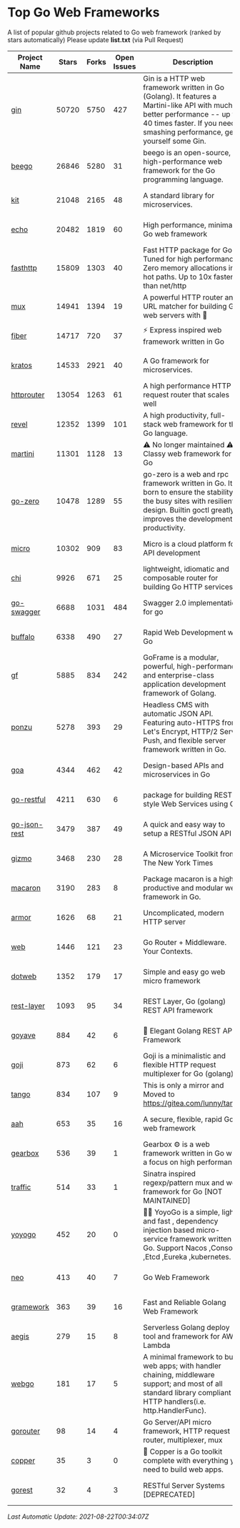 # Top Go Web Frameworks
A list of popular github projects related to Go web framework (ranked by stars automatically)
Please update **list.txt** (via Pull Request)

| Project Name | Stars | Forks | Open Issues | Description | Last Commit |
| ------------ | ----- | ----- | ----------- | ----------- | ----------- |
| [gin](https://github.com/gin-gonic/gin) | 50720 | 5750 | 427 | Gin is a HTTP web framework written in Go (Golang). It features a Martini-like API with much better performance -- up to 40 times faster. If you need smashing performance, get yourself some Gin. | 2021-08-21 13:46:52 |
| [beego](https://github.com/beego/beego) | 26846 | 5280 | 31 | beego is an open-source, high-performance web framework for the Go programming language. | 2021-08-20 09:53:38 |
| [kit](https://github.com/go-kit/kit) | 21048 | 2165 | 48 | A standard library for microservices. | 2021-08-19 21:17:10 |
| [echo](https://github.com/labstack/echo) | 20482 | 1819 | 60 | High performance, minimalist Go web framework | 2021-08-15 17:44:14 |
| [fasthttp](https://github.com/valyala/fasthttp) | 15809 | 1303 | 40 | Fast HTTP package for Go. Tuned for high performance. Zero memory allocations in hot paths. Up to 10x faster than net/http | 2021-08-20 12:52:06 |
| [mux](https://github.com/gorilla/mux) | 14941 | 1394 | 19 | A powerful HTTP router and URL matcher for building Go web servers with 🦍 | 2020-09-12 19:20:56 |
| [fiber](https://github.com/gofiber/fiber) | 14717 | 720 | 37 | ⚡️ Express inspired web framework written in Go | 2021-08-18 12:26:07 |
| [kratos](https://github.com/go-kratos/kratos) | 14533 | 2921 | 40 | A Go framework for microservices. | 2021-08-17 16:12:54 |
| [httprouter](https://github.com/julienschmidt/httprouter) | 13054 | 1263 | 61 | A high performance HTTP request router that scales well | 2020-09-21 13:50:23 |
| [revel](https://github.com/revel/revel) | 12352 | 1399 | 101 | A high productivity, full-stack web framework for the Go language. | 2020-07-12 05:57:36 |
| [martini](https://github.com/go-martini/martini) | 11301 | 1128 | 13 | ⚠️ No longer maintained ⚠️  Classy web framework for Go | 2017-01-21 21:58:54 |
| [go-zero](https://github.com/tal-tech/go-zero) | 10478 | 1289 | 55 | go-zero is a web and rpc framework written in Go. It's born to ensure the stability of the busy sites with resilient design. Builtin goctl greatly improves the development productivity. | 2021-08-19 14:48:21 |
| [micro](https://github.com/micro/micro) | 10302 | 909 | 83 | Micro is a cloud platform for API development | 2021-08-18 10:13:32 |
| [chi](https://github.com/go-chi/chi) | 9926 | 671 | 25 | lightweight, idiomatic and composable router for building Go HTTP services | 2021-08-21 22:09:54 |
| [go-swagger](https://github.com/go-swagger/go-swagger) | 6688 | 1031 | 484 | Swagger 2.0 implementation for go | 2021-08-18 20:11:33 |
| [buffalo](https://github.com/gobuffalo/buffalo) | 6338 | 490 | 27 | Rapid Web Development w/ Go | 2021-08-07 13:21:25 |
| [gf](https://github.com/gogf/gf) | 5885 | 834 | 242 | GoFrame is a modular, powerful, high-performance and enterprise-class application development framework of Golang.  | 2021-08-20 07:49:45 |
| [ponzu](https://github.com/ponzu-cms/ponzu) | 5278 | 393 | 29 | Headless CMS with automatic JSON API. Featuring auto-HTTPS from Let's Encrypt, HTTP/2 Server Push, and flexible server framework written in Go. | 2020-01-02 00:14:32 |
| [goa](https://github.com/goadesign/goa) | 4344 | 462 | 42 | Design-based APIs and microservices in Go | 2021-08-21 20:56:49 |
| [go-restful](https://github.com/emicklei/go-restful) | 4211 | 630 | 6 | package for building REST-style Web Services using Go | 2021-08-02 17:45:41 |
| [go-json-rest](https://github.com/ant0ine/go-json-rest) | 3479 | 387 | 49 | A quick and easy way to setup a RESTful JSON API | 2017-09-13 04:12:08 |
| [gizmo](https://github.com/nytimes/gizmo) | 3468 | 230 | 28 | A Microservice Toolkit from The New York Times | 2021-04-30 15:27:05 |
| [macaron](https://github.com/go-macaron/macaron) | 3190 | 283 | 8 | Package macaron is a high productive and modular web framework in Go. | 2020-11-13 12:00:30 |
| [armor](https://github.com/labstack/armor) | 1626 | 68 | 21 | Uncomplicated, modern HTTP server | 2019-08-03 18:10:09 |
| [web](https://github.com/gocraft/web) | 1446 | 121 | 23 | Go Router + Middleware. Your Contexts. | 2019-02-07 15:06:52 |
| [dotweb](https://github.com/devfeel/dotweb) | 1352 | 179 | 17 | Simple and easy go web micro framework | 2021-04-20 05:49:58 |
| [rest-layer](https://github.com/rs/rest-layer) | 1093 | 95 | 34 | REST Layer, Go (golang) REST API framework | 2019-12-05 10:17:11 |
| [goyave](https://github.com/go-goyave/goyave) | 884 | 42 | 6 | 🍐 Elegant Golang REST API Framework | 2021-08-17 15:13:53 |
| [goji](https://github.com/goji/goji) | 873 | 62 | 6 | Goji is a minimalistic and flexible HTTP request multiplexer for Go (golang) | 2019-01-26 23:58:29 |
| [tango](https://github.com/lunny/tango) | 834 | 107 | 9 | This is only a mirror and Moved to https://gitea.com/lunny/tango | 2019-05-17 03:31:10 |
| [aah](https://github.com/go-aah/aah) | 653 | 35 | 16 | A secure, flexible, rapid Go web framework | 2020-09-02 02:31:20 |
| [gearbox](https://github.com/gogearbox/gearbox) | 536 | 39 | 1 | Gearbox :gear: is a web framework written in Go with a focus on high performance | 2021-08-18 11:09:25 |
| [traffic](https://github.com/gravityblast/traffic) | 514 | 33 | 1 | Sinatra inspired regexp/pattern mux and web framework for Go [NOT MAINTAINED] | 2015-11-26 21:31:07 |
| [yoyogo](https://github.com/yoyofx/yoyogo) | 452 | 20 | 0 | 🦄🌈 YoyoGo is a simple, light and fast , dependency injection based micro-service framework written in Go. Support Nacos ,Consoul ,Etcd ,Eureka ,kubernetes. | 2021-08-03 09:04:13 |
| [neo](https://github.com/ivpusic/neo) | 413 | 40 | 7 | Go Web Framework | 2017-08-14 23:54:31 |
| [gramework](https://github.com/gramework/gramework) | 363 | 39 | 16 | Fast and Reliable Golang Web Framework | 2020-01-21 17:51:59 |
| [aegis](https://github.com/tmaiaroto/aegis) | 279 | 15 | 8 | Serverless Golang deploy tool and framework for AWS Lambda | 2019-07-28 17:59:41 |
| [webgo](https://github.com/bnkamalesh/webgo) | 181 | 17 | 5 | A minimal framework to build web apps; with handler chaining, middleware support; and most of all standard library compliant HTTP handlers(i.e. http.HandlerFunc). | 2021-08-06 13:53:21 |
| [gorouter](https://github.com/vardius/gorouter) | 98 | 14 | 4 | Go Server/API micro framework, HTTP request router, multiplexer, mux | 2021-06-26 05:21:58 |
| [copper](https://github.com/gocopper/copper) | 35 | 3 | 0 | 🚀‏‏‎    ‎‏‏‎‏‏‎‎‎‎‎‎Copper is a Go toolkit complete with everything you need to build web apps. | 2021-08-10 22:08:07 |
| [gorest](https://github.com/tideland/gorest) | 32 | 4 | 3 | RESTful Server Systems [DEPRECATED] | 2017-11-10 13:00:37 |

*Last Automatic Update: 2021-08-22T00:34:07Z*